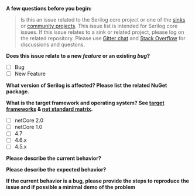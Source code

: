 **A few questions before you begin:**

> Is this an issue related to the Serilog core project or one of the [sinks](https://github.com/serilog/serilog/wiki/Provided-Sinks) or [community projects](https://github.com/serilog/serilog/wiki/Community-Projects).  This issue list is intended for Serilog core issues. If this issue relates to a sink or related project, please log on the related repository.  Please use [Gitter chat](https://gitter.im/serilog/serilog) and [Stack Overflow](http://stackoverflow.com/questions/tagged/serilog)  for discussions and questons.


**Does this issue relate to a new *feature* or an existing *bug*?**
- [ ] Bug
- [ ] New Feature

**What version of Serilog is affected?  Please list the related NuGet package.**


**What is the target framework and operating system? See [target frameworks](https://docs.microsoft.com/en-us/nuget/schema/target-frameworks) & [net standard matrix](https://docs.microsoft.com/en-us/dotnet/standard/net-standard).**

- [ ] netCore 2.0
- [ ] netCore 1.0
- [ ] 4.7
- [ ] 4.6.x
- [ ] 4.5.x

**Please describe the current behavior?**


**Please describe the expected behavior?**


**If the current behavior is a bug, please provide the steps to reproduce the issue and if possible a minimal demo of the problem**
